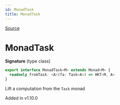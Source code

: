 ```yaml
---
id: MonadTask
title: MonadTask
---
```


[Source](https://github.com/gcanti/fp-ts/blob/master/src/MonadTask.ts)

# MonadTask

**Signature** (type class)

```ts
export interface MonadTask<M> extends Monad<M> {
  readonly fromTask: <A>(fa: Task<A>) => HKT<M, A>
}
```

Lift a computation from the `Task` monad

Added in v1.10.0
